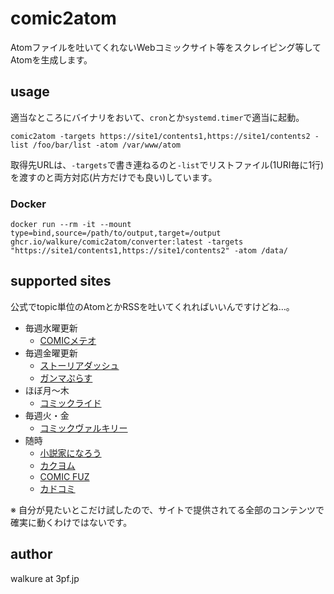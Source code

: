 # comic2atom

Atomファイルを吐いてくれないWebコミックサイト等をスクレイピング等してAtomを生成します。

## usage

適当なところにバイナリをおいて、`cron`とか`systemd.timer`で適当に起動。

`comic2atom -targets https://site1/contents1,https://site1/contents2 -list /foo/bar/list -atom /var/www/atom`

取得先URLは、`-targets`で書き連ねるのと`-list`でリストファイル(1URI毎に1行)を渡すのと両方対応(片方だけでも良い)しています。

### Docker

`docker run --rm -it --mount type=bind,source=/path/to/output,target=/output ghcr.io/walkure/comic2atom/converter:latest -targets "https://site1/contents1,https://site1/contents2" -atom /data/`

## supported sites

公式でtopic単位のAtomとかRSSを吐いてくれればいいんですけどね…。

- 毎週水曜更新
  - [COMICメテオ](https://comic-meteor.jp/)
- 毎週金曜更新
  - [ストーリアダッシュ](https://storia.takeshobo.co.jp/)
  - [ガンマぷらす](https://gammaplus.takeshobo.co.jp/)
- ほぼ月～木
  - [コミックライド](https://www.comicride.jp/)
- 毎週火・金
  - [コミックヴァルキリー](https://www.comic-valkyrie.com/)
- 随時
  - [小説家になろう](https://syosetu.com/)
  - [カクヨム](https://kakuyomu.jp/)
  - [COMIC FUZ](https://comic-fuz.com/)
  - [カドコミ](https://comic-walker.com/)

※ 自分が見たいとこだけ試したので、サイトで提供されてる全部のコンテンツで確実に動くわけではないです。

## author

walkure at 3pf.jp
